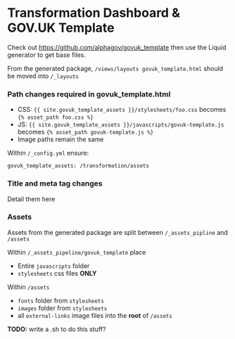 Transformation Dashboard & GOV.UK Template
==========================================

Check out https://github.com/alphagov/govuk_template then use the Liquid generator to get base files.

From the generated package, ```/views/layouts govuk_template.html``` should be moved into ```/_layouts```

### Path changes required in govuk_template.html

* CSS: ```{{ site.govuk_template_assets }}/stylesheets/foo.css``` becomes ```{% asset_path foo.css %}```
* JS: ```{{ site.govuk_template_assets }}/javascripts/govuk-template.js``` becomes ```{% asset_path govuk-template.js %}```
* Image paths remain the same

Within ```/_config.yml``` ensure:

```govuk_template_assets: /transformation/assets```

### Title and meta tag changes

Detail them here

### Assets

Assets from the generated package are split between ```/_assets_pipline``` and ```/assets```

Within ```/_assets_pipeline/govuk_template``` place

* Entire ```javascripts``` folder
* ```stylesheets``` css files **ONLY**

Within ```/assets```

* ```fonts``` folder from ```stylesheets```
* ```images``` folder from ```stylesheets```
* all ```external-links``` image files into the **root** of ```/assets```

**TODO:** write a .sh to do this stuff?
